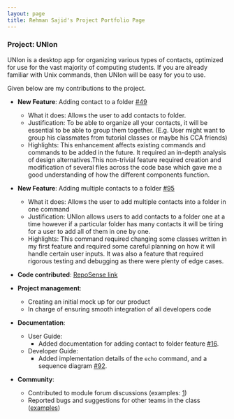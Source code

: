 ```yaml
---
layout: page
title: Rehman Sajid's Project Portfolio Page
---
```


### Project: UNIon

UNIon is a desktop app for organizing various types of contacts, optimized for use for the vast majority of computing students. If you are already familiar with Unix commands, then UNIon will be easy for you to use.

Given below are my contributions to the project.

* **New Feature**: Adding contact to a folder [\#49](https://github.com/AY2122S1-CS2103-T16-1/tp/pull/49)
    * What it does: Allows the user to add contacts to folder.
    * Justification: To be able to organize all your contacts, it will be essential to be able to group them together. (E.g. User might want to group his classmates from tutorial classes or maybe his CCA friends)
    * Highlights: This enhancement affects existing commands and commands to be added in the future. It required an in-depth analysis of design alternatives.This non-trivial feature required creation and modification of several files across the code base which gave me a good understanding of how the different components function.

* **New Feature**: Adding multiple contacts to a folder [\#95](https://github.com/AY2122S1-CS2103-T16-1/tp/pull/95)
    * What it does: Allows the user to add multiple contacts into a folder in one command
    * Justification: UNIon allows users to add contacts to a folder one at a time however if a particular folder has many contacts it will be tiring for a user to add all of them in one by one.
    * Highlights: This command required changing some classes written in my first feature and required some careful planning on how it will handle certain user inputs. It was also a feature that required rigorous testing and debugging as there were plenty of edge cases.

* **Code contributed**: [RepoSense link](https://nus-cs2103-ay2122s1.github.io/tp-dashboard/?search=rehmmann)

* **Project management**:
    * Creating an initial mock up for our product
    * In charge of ensuring smooth integration of all developers code

* **Documentation**:
    * User Guide:
        * Added documentation for adding contact to folder feature [\#16](https://github.com/AY2122S1-CS2103-T16-1/tp/pull/16).
    * Developer Guide:
        * Added implementation details of the `echo` command, and a sequence diagram [\#92](https://github.com/AY2122S1-CS2103-T16-1/tp/pull/92).

* **Community**:
    * Contributed to module forum discussions (examples: [1](https://github.com/nus-cs2103-AY2122S1/forum/issues/55))
    * Reported bugs and suggestions for other teams in the class ([examples](https://github.com/rehmmann/ped/issues))

